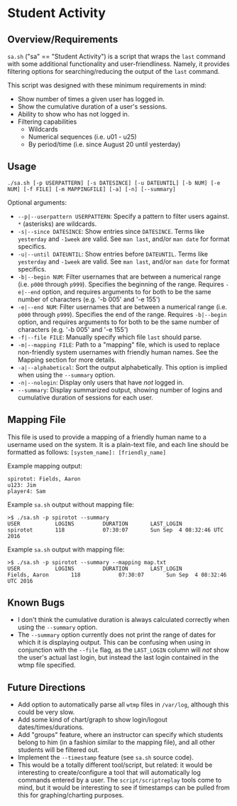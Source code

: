 # Student Activity

## Overview/Requirements

`sa.sh` ("sa" == "Student Activity") is a script that wraps the `last` command
with some additional functionality and user-friendliness. Namely, it provides
filtering options for searching/reducing the output of the `last` command.

This script was designed with these minimum requirements in mind:
* Show number of times a given user has logged in.
* Show the cumulative duration of a user's sessions.
* Ability to show who has not logged in.
* Filtering capabilities
    * Wildcards
    * Numerical sequences (i.e. u01 - u25)
    * By period/time (i.e. since August 20 until yesterday)

## Usage

`./sa.sh [-p USERPATTERN] [-s DATESINCE] [-u DATEUNTIL] [-b NUM] [-e NUM] [-f
FILE] [-m MAPPINGFILE] [-a] [-n] [--summary]`

Optional arguments:
* `--p|--userpattern USERPATTERN`: Specify a pattern to filter users against.
  `*` (asterisks) are wildcards.
* `-s|--since DATESINCE`: Show entries since `DATESINCE`. Terms like `yesterday`
  and `-1week` are valid. See `man last`, and/or `man date` for format
  specifics.
* `-u|--until DATEUNTIL`: Show entries before `DATEUNTIL`. Terms like
  `yesterday` and `-1week` are valid. See `man last`, and/or `man date` for
  format specifics.
* `-b|--begin NUM`: Filter usernames that are between a numerical range (i.e.
  `p000` through `p999`). Specifies the beginning of the range. Requires
  `-e|--end` option, and requires arguments to for both to be the same number of
  characters (e.g. '-b 005' and '-e 155')
* `-e|--end NUM`: Filter usernames that are between a numerical range (i.e.
  `p000` through `p999`). Specifies the end of the range. Requires `-b|--begin`
  option, and requires arguments to for both to be the same number of characters
  (e.g. '-b 005' and '-e 155')
* `-f|--file FILE`: Manually specify which file `last` should parse.
* `-m|--mapping FILE`: Path to a "mapping" file, which is used to replace
  non-friendly system usernames with friendly human names. See the Mapping
  section for more details.
* `-a|--alphabetical`: Sort the output alphabetically. This option is implied
  when using the `--summary` option.
* `-n|--nologin`: Display only users that have _not_ logged in.
* `--summary`: Display summarized output, showing number of logins and
  cumulative duration of sessions for each user.
  
## Mapping File

This file is used to provide a mapping of a friendly human name to a username
used on the system. It is a plain-text file, and each line should be formatted
as follows: `[system_name]: [friendly_name]`

Example mapping output:

```
spirotot: Fields, Aaron
u123: Jim
player4: Sam
```

Example `sa.sh` output without mapping file:

```
>$ ./sa.sh -p spirotot --summary
USER           LOGINS         DURATION       LAST_LOGIN    
spirotot       118            07:30:07       Sun Sep  4 08:32:46 UTC 2016
```

Example `sa.sh` output with mapping file:

```
>$ ./sa.sh -p spirotot --summary --mapping map.txt
USER           LOGINS         DURATION       LAST_LOGIN    
Fields, Aaron       118            07:30:07       Sun Sep  4 08:32:46 UTC 2016
```

## Known Bugs
* I don't think the cumulative duration is always calculated correctly when
  using the `--summary` option.
* The `--summary` option currently does not print the range of dates for which
  it is displaying output. This can be confusing when using in conjunction with
  the `--file` flag, as the `LAST_LOGIN` column will *not* show the user's
  actual last login, but instead the last login contained in the wtmp file
  specified.

## Future Directions
* Add option to automatically parse all `wtmp` files in `/var/log`, although
  this could be very slow.
* Add some kind of chart/graph to show login/logout dates/times/durations.
* Add "groups" feature, where an instructor can specify which students belong to
  him (in a fashion similar to the mapping file), and all other students will be
  filtered out.
* Implement the `--timestamp` feature (see `sa.sh` source code).
* This would be a totally different tool/script, but related: it would be
  interesting to create/configure a tool that will automatically log commands
  entered by a user. The `script/scriptreplay` tools come to mind, but it would
  be interesting to see if timestamps can be pulled from this for
  graphing/charting purposes.
